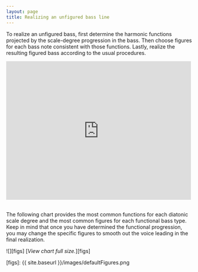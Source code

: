 ```yaml
---
layout: page
title: Realizing an unfigured bass line
---
```


To realize an unfigured bass, first determine the harmonic functions projected by the scale-degree progression in the bass. Then choose figures for each bass note consistent with those functions. Lastly, realize the resulting figured bass according to the usual procedures.

<iframe src="http://player.vimeo.com/video/48673007" width="500" height="375" class="aligncenter" frameborder="0" webkitAllowFullScreen mozallowfullscreen allowFullScreen></iframe><br/><br/>


The following chart provides the most common functions for each diatonic scale degree and the most common figures for each functional bass type. Keep in mind that once you have determined the functional progression, you may change the specific figures to smooth out the voice leading in the final realization.

![][figs]
[*View chart full size.*][figs]

[figs]: {{ site.baseurl }}/images/defaultFigures.png